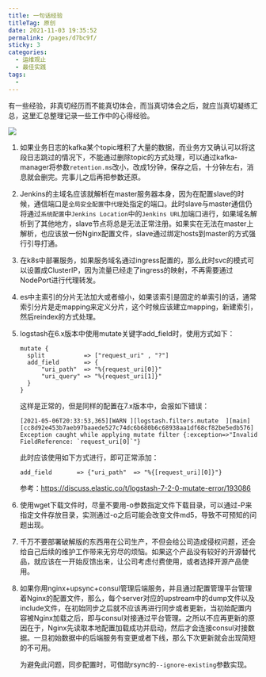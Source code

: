 ```yaml
---
title: 一句话经验
titleTag: 原创
date: 2021-11-03 19:35:52
permalink: /pages/d7bc9f/
sticky: 3
categories:
  - 运维观止
  - 最佳实践
tags:
  - 
---
```


有一些经验，非真切经历而不能真切体会，而当真切体会之后，就应当真切凝练汇总，这里汇总整理记录一些工作中的心得经验。

![](http://t.eryajf.net/imgs/2021/11/9e5a098c0095e5d2.jpg)

1. 如果业务日志的kafka某个topic堆积了大量的数据，而业务方又确认可以将这段日志跳过的情况下，不能通过删除topic的方式处理，可以通过kafka-manager将参数`retention.ms`改小，改成1分钟，保存之后，十分钟左右，消息就会删完。完事儿之后再把参数还原。

2. Jenkins的主域名应该就解析在master服务器本身，因为在配置slave的时候，通信端口是`全局安全配置`中`代理`处指定的端口。此时slave与master通信仍将通过`系统配置`中`Jenkins Location`中的`Jenkins URL`加端口进行，如果域名解析到了其他地方，slave节点将总是无法正常注册。如果实在无法在master上解析，也应该放一份Nginx配置文件，slave通过绑定hosts到master的方式强行引导打通。

3. 在k8s中部署服务，如果服务域名通过ingress配置的，那么此时svc的模式可以设置成ClusterIP，因为流量已经走了ingress的映射，不再需要通过NodePort进行代理转发。

4. es中主索引的分片无法加大或者缩小，如果该索引是固定的单索引的话，通常索引分片是走mapping来定义分片，这个时候应该建立mapping，新建索引，然后reindex的方式处理。

5. logstash在6.x版本中使用mutate关键字add_field时，使用方式如下：
   ```
   mutate {
     split           => ["request_uri" , "?"]
     add_field       => {
         "uri_path"  => "%{request_uri[0]}"
         "uri_query" => "%{request_uri[1]}"
     }
   }
   ```
   
   这样是正常的，但是同样的配置在7.x版本中，会报如下错误：
   ```
   [2021-05-06T20:33:53,365][WARN ][logstash.filters.mutate  ][main][cc8d92e453b7aeb97baaede527c74dc6b680b6c68938aa1df68cf82be5edb576] Exception caught while applying mutate filter {:exception=>"Invalid FieldReference: `request_uri[0]`"}
   ```
   
    此时应该使用如下方式进行，即可正常添加：
   ```
   add_field       => {"uri_path"  => "%{[request_uri][0]}"}
   ```

	参考：https://discuss.elastic.co/t/logstash-7-2-0-mutate-error/193086
	
6. 使用wget下载文件时，尽量不要用-o参数指定文件下载目录，可以通过-P来指定文件存放目录，实测通过-o之后可能会改变文件md5，导致不可预知的问题出现。

7. 千万不要部署破解版的东西用在公司生产，不但会给公司造成侵权问题，还会给自己后续的维护工作带来无穷尽的烦恼。如果这个产品没有较好的开源替代品，就应该在一开始反馈出来，让公司考虑付费使用，或者选择开源产品使用。

8. 如果你用nginx+upsync+consul管理后端服务，并且通过配置管理平台管理着Nginx的配置文件，那么，每个server对应的upstream中的dump文件以及include文件，在初始同步之后就不应该再进行同步或者更新，当初始配置内容被Nginx加载之后，即与consul对接通过平台管理。之所以不应再更新的原因在于，Nginx先读取本地配置加载成功并启动，然后才会连接consul对接数据。一旦初始数据中的后端服务有变更或者下线，那么下次更新就会出现简短的不可用。

   为避免此问题，同步配置时，可借助rsync的`--ignore-existing`参数实现。

